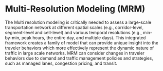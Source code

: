 # Multi-Resolution Modeling (MRM)
The Multi resolution modeling is critically needed to assess a large-scale transportation network at different spatial scales (e.g., corridor-level, segment-level and cell-level) and various temporal resolutions (e.g., min-by-min, peak hours, the entire day, and multiple days). This integrated framework creates a family of model that can provide unique insight into the traveler behaviors which more effectively represent the dynamic nature of traffic in large scale networks. MRM can consider changes in traveler behaviors due to demand and traffic management policies and strategies, such as managed lanes, congestion pricing, and transit.
